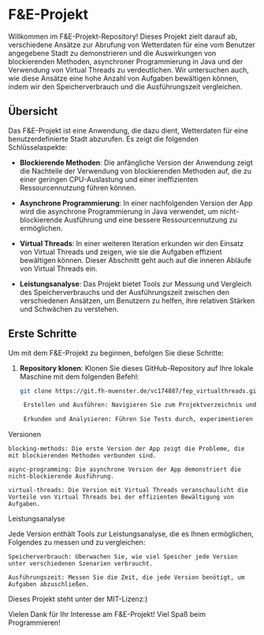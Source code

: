 # F&E-Projekt

Willkommen im F&E-Projekt-Repository! Dieses Projekt zielt darauf ab, verschiedene Ansätze zur Abrufung von Wetterdaten für eine vom Benutzer angegebene Stadt zu demonstrieren und die Auswirkungen von blockierenden Methoden, asynchroner Programmierung in Java und der Verwendung von Virtual Threads zu verdeutlichen. Wir untersuchen auch, wie diese Ansätze eine hohe Anzahl von Aufgaben bewältigen können, indem wir den Speicherverbrauch und die Ausführungszeit vergleichen.

## Übersicht

Das F&E-Projekt ist eine Anwendung, die dazu dient, Wetterdaten für eine benutzerdefinierte Stadt abzurufen. Es zeigt die folgenden Schlüsselaspekte:

- **Blockierende Methoden**: Die anfängliche Version der Anwendung zeigt die Nachteile der Verwendung von blockierenden Methoden auf, die zu einer geringen CPU-Auslastung und einer ineffizienten Ressourcennutzung führen können.

- **Asynchrone Programmierung**: In einer nachfolgenden Version der App wird die asynchrone Programmierung in Java verwendet, um nicht-blockierende Ausführung und eine bessere Ressourcennutzung zu ermöglichen.

- **Virtual Threads**: In einer weiteren Iteration erkunden wir den Einsatz von Virtual Threads und zeigen, wie sie die Aufgaben effizient bewältigen können. Dieser Abschnitt geht auch auf die inneren Abläufe von Virtual Threads ein.

- **Leistungsanalyse**: Das Projekt bietet Tools zur Messung und Vergleich des Speicherverbrauchs und der Ausführungszeit zwischen den verschiedenen Ansätzen, um Benutzern zu helfen, ihre relativen Stärken und Schwächen zu verstehen.

## Erste Schritte

Um mit dem F&E-Projekt zu beginnen, befolgen Sie diese Schritte:

1. **Repository klonen**: Klonen Sie dieses GitHub-Repository auf Ihre lokale Maschine mit dem folgenden Befehl:

   ```bash
   git clone https://git.fh-muenster.de/vc174887/fep_virtualthreads.git

    Erstellen und Ausführen: Navigieren Sie zum Projektverzeichnis und befolgen Sie die Anweisungen in der README-Datei oder der Dokumentation jeder Version, um die entsprechende Anwendungsversion zu erstellen und auszuführen.

    Erkunden und Analysieren: Führen Sie Tests durch, experimentieren Sie mit verschiedenen Städten und erkunden Sie, wie sich die Anwendung unter verschiedenen Belastungen verhält. Verwenden Sie die bereitgestellten Tools zur Leistungsanalyse.

Versionen

    blocking-methods: Die erste Version der App zeigt die Probleme, die mit blockierenden Methoden verbunden sind.

    async-programming: Die asynchrone Version der App demonstriert die nicht-blockierende Ausführung.

    virtual-threads: Die Version mit Virtual Threads veranschaulicht die Vorteile von Virtual Threads bei der effizienten Bewältigung von Aufgaben.

Leistungsanalyse

Jede Version enthält Tools zur Leistungsanalyse, die es Ihnen ermöglichen, Folgendes zu messen und zu vergleichen:

    Speicherverbrauch: Überwachen Sie, wie viel Speicher jede Version unter verschiedenen Szenarien verbraucht.

    Ausführungszeit: Messen Sie die Zeit, die jede Version benötigt, um Aufgaben abzuschließen.




Dieses Projekt steht unter der MIT-Lizenz:)


Vielen Dank für Ihr Interesse am F&E-Projekt! Viel Spaß beim Programmieren!

